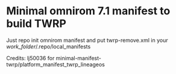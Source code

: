 # Minimal omnirom 7.1 manifest to build TWRP

Just repo init omnirom manifest and put twrp-remove.xml in your _work_folder_/.repo/local_manifests

Credits: lj50036 for minimal-manifest-twrp/platform_manifest_twrp_lineageos

